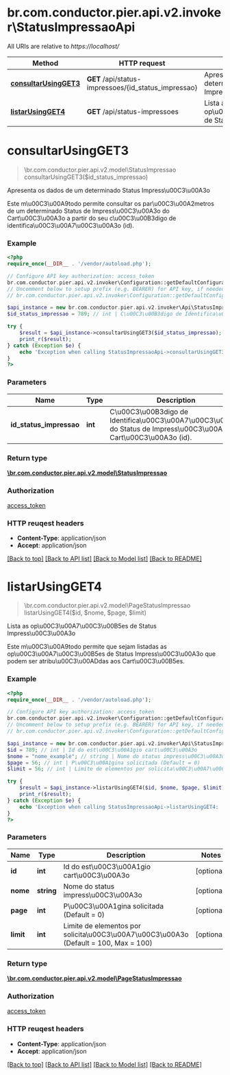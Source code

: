 # br.com.conductor.pier.api.v2.invoker\StatusImpressaoApi

All URIs are relative to *https://localhost/*

Method | HTTP request | Description
------------- | ------------- | -------------
[**consultarUsingGET3**](StatusImpressaoApi.md#consultarUsingGET3) | **GET** /api/status-impressoes/{id_status_impressao} | Apresenta os dados de um determinado Status Impress\u00C3\u00A3o
[**listarUsingGET4**](StatusImpressaoApi.md#listarUsingGET4) | **GET** /api/status-impressoes | Lista as op\u00C3\u00A7\u00C3\u00B5es de Status Impress\u00C3\u00A3o


# **consultarUsingGET3**
> \br.com.conductor.pier.api.v2.model\StatusImpressao consultarUsingGET3($id_status_impressao)

Apresenta os dados de um determinado Status Impress\u00C3\u00A3o

Este m\u00C3\u00A9todo permite consultar os par\u00C3\u00A2metros de um determinado Status de Impress\u00C3\u00A3o do Cart\u00C3\u00A3o a partir do seu c\u00C3\u00B3digo de identifica\u00C3\u00A7\u00C3\u00A3o (id).

### Example 
```php
<?php
require_once(__DIR__ . '/vendor/autoload.php');

// Configure API key authorization: access_token
br.com.conductor.pier.api.v2.invoker\Configuration::getDefaultConfiguration()->setApiKey('access_token', 'YOUR_API_KEY');
// Uncomment below to setup prefix (e.g. BEARER) for API key, if needed
// br.com.conductor.pier.api.v2.invoker\Configuration::getDefaultConfiguration()->setApiKeyPrefix('access_token', 'BEARER');

$api_instance = new br.com.conductor.pier.api.v2.invoker\Api\StatusImpressaoApi();
$id_status_impressao = 789; // int | C\u00C3\u00B3digo de Identifica\u00C3\u00A7\u00C3\u00A3o do Status de Impress\u00C3\u00A3o do Cart\u00C3\u00A3o (id).

try { 
    $result = $api_instance->consultarUsingGET3($id_status_impressao);
    print_r($result);
} catch (Exception $e) {
    echo 'Exception when calling StatusImpressaoApi->consultarUsingGET3: ', $e->getMessage(), "\n";
}
?>
```

### Parameters

Name | Type | Description  | Notes
------------- | ------------- | ------------- | -------------
 **id_status_impressao** | **int**| C\u00C3\u00B3digo de Identifica\u00C3\u00A7\u00C3\u00A3o do Status de Impress\u00C3\u00A3o do Cart\u00C3\u00A3o (id). | 

### Return type

[**\br.com.conductor.pier.api.v2.model\StatusImpressao**](StatusImpressao.md)

### Authorization

[access_token](../README.md#access_token)

### HTTP reuqest headers

 - **Content-Type**: application/json
 - **Accept**: application/json

[[Back to top]](#) [[Back to API list]](../README.md#documentation-for-api-endpoints) [[Back to Model list]](../README.md#documentation-for-models) [[Back to README]](../README.md)

# **listarUsingGET4**
> \br.com.conductor.pier.api.v2.model\PageStatusImpressao listarUsingGET4($id, $nome, $page, $limit)

Lista as op\u00C3\u00A7\u00C3\u00B5es de Status Impress\u00C3\u00A3o

Este m\u00C3\u00A9todo permite que sejam listadas as op\u00C3\u00A7\u00C3\u00B5es de Status Impress\u00C3\u00A3o que podem ser atribu\u00C3\u00ADdas aos Cart\u00C3\u00B5es.

### Example 
```php
<?php
require_once(__DIR__ . '/vendor/autoload.php');

// Configure API key authorization: access_token
br.com.conductor.pier.api.v2.invoker\Configuration::getDefaultConfiguration()->setApiKey('access_token', 'YOUR_API_KEY');
// Uncomment below to setup prefix (e.g. BEARER) for API key, if needed
// br.com.conductor.pier.api.v2.invoker\Configuration::getDefaultConfiguration()->setApiKeyPrefix('access_token', 'BEARER');

$api_instance = new br.com.conductor.pier.api.v2.invoker\Api\StatusImpressaoApi();
$id = 789; // int | Id do est\u00C3\u00A1gio cart\u00C3\u00A3o
$nome = "nome_example"; // string | Nome do status impress\u00C3\u00A3o
$page = 56; // int | P\u00C3\u00A1gina solicitada (Default = 0)
$limit = 56; // int | Limite de elementos por solicita\u00C3\u00A7\u00C3\u00A3o (Default = 100, Max = 100)

try { 
    $result = $api_instance->listarUsingGET4($id, $nome, $page, $limit);
    print_r($result);
} catch (Exception $e) {
    echo 'Exception when calling StatusImpressaoApi->listarUsingGET4: ', $e->getMessage(), "\n";
}
?>
```

### Parameters

Name | Type | Description  | Notes
------------- | ------------- | ------------- | -------------
 **id** | **int**| Id do est\u00C3\u00A1gio cart\u00C3\u00A3o | [optional] 
 **nome** | **string**| Nome do status impress\u00C3\u00A3o | [optional] 
 **page** | **int**| P\u00C3\u00A1gina solicitada (Default = 0) | [optional] 
 **limit** | **int**| Limite de elementos por solicita\u00C3\u00A7\u00C3\u00A3o (Default = 100, Max = 100) | [optional] 

### Return type

[**\br.com.conductor.pier.api.v2.model\PageStatusImpressao**](PageStatusImpressao.md)

### Authorization

[access_token](../README.md#access_token)

### HTTP reuqest headers

 - **Content-Type**: application/json
 - **Accept**: application/json

[[Back to top]](#) [[Back to API list]](../README.md#documentation-for-api-endpoints) [[Back to Model list]](../README.md#documentation-for-models) [[Back to README]](../README.md)

